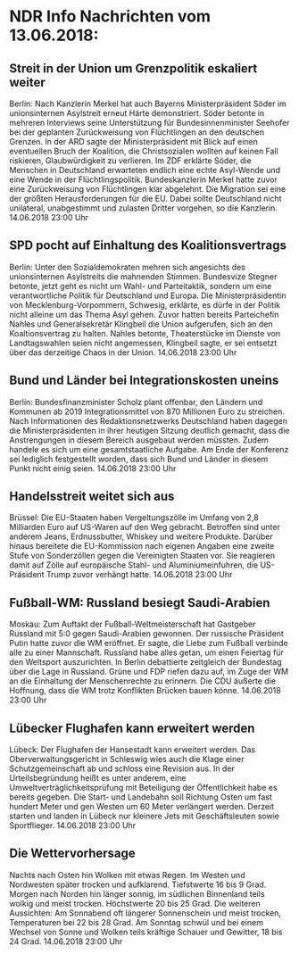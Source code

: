 # NDR Info Nachrichten vom 13.06.2018:


## Streit in der Union um Grenzpolitik eskaliert weiter
Berlin: Nach Kanzlerin Merkel hat auch Bayerns Ministerpräsident Söder im unionsinternen Asylstreit erneut Härte demonstriert. Söder betonte in mehreren Interviews seine Unterstützung für Bundesinnenminister Seehofer bei der geplanten Zurückweisung von Flüchtlingen an den deutschen Grenzen. In der ARD sagte der Ministerpräsident mit Blick auf einen eventuellen Bruch der Koalition, die Christsozialen wollten auf keinen Fall riskieren, Glaubwürdigkeit zu verlieren. Im ZDF erklärte Söder, die Menschen in Deutschland erwarteten endlich eine echte Asyl-Wende und eine Wende in der Flüchtlingspolitik. Bundeskanzlerin Merkel hatte zuvor eine Zurückweisung von Flüchtlingen klar abgelehnt. Die Migration sei eine der größten Herausforderungen für die EU. Dabei sollte Deutschland nicht unilateral, unabgestimmt und zulasten Dritter vorgehen, so die Kanzlerin. 14.06.2018 23:00 Uhr 

## SPD pocht auf Einhaltung des Koalitionsvertrags
Berlin: Unter den Sozialdemokraten mehren sich angesichts des unionsinternen Asylstreits die mahnenden Stimmen. Bundesvize Stegner betonte, jetzt geht es nicht um Wahl- und Parteitaktik, sondern um eine verantwortliche Politik für Deutschland und Europa. Die Ministerpräsidentin von Mecklenburg-Vorpommern, Schwesig, erklärte, es dürfe in der Politik nicht alleine um das Thema Asyl gehen. Zuvor hatten bereits Parteichefin Nahles und Generalsekretär Klingbeil die Union aufgerufen, sich an den Koaltionsvertrag zu halten. Nahles betonte, Theaterstücke im Dienste von Landtagswahlen seien nicht angemessen, Klingbeil sagte, er sei entsetzt über das derzeitige Chaos in der Union. 14.06.2018 23:00 Uhr 

## Bund und Länder bei Integrationskosten uneins
Berlin: Bundesfinanzminister Scholz plant offenbar, den Ländern und Kommunen ab 2019 Integrationsmittel von 870 Millionen Euro zu streichen. Nach Informationen des Redaktionsnetzwerks Deutschland haben dagegen die Ministerpräsidenten in ihrer heutigen Sitzung deutlich gemacht, dass die Anstrengungen in diesem Bereich ausgebaut werden müssten. Zudem handele es sich um eine gesamtstaatliche Aufgabe. Am Ende der Konferenz sei lediglich festgestellt worden, dass sich Bund und Länder in diesem Punkt nicht einig seien. 14.06.2018 23:00 Uhr 

## Handelsstreit weitet sich aus
Brüssel: Die EU-Staaten haben Vergeltungszölle im Umfang von 2,8 Milliarden Euro auf US-Waren auf den Weg gebracht. Betroffen sind unter anderem Jeans, Erdnussbutter, Whiskey und weitere Produkte. Darüber hinaus bereitete die EU-Kommission nach eigenen Angaben eine zweite Stufe von Sonderzöllen gegen die Vereinigten Staaten vor. Sie reagieren damit auf Zölle auf europäische Stahl- und Aluminiumeinfuhren, die US-Präsident Trump zuvor verhängt hatte. 14.06.2018 23:00 Uhr 

## Fußball-WM: Russland besiegt Saudi-Arabien
Moskau: Zum Auftakt der Fußball-Weltmeisterschaft hat Gastgeber Russland mit 5:0 gegen  Saudi-Arabien gewonnen. Der russische Präsident Putin hatte zuvor die WM eröffnet. Er sagte, die Liebe zum Fußball verbinde alle zu einer Mannschaft. Russland habe alles getan, um einen Feiertag für den Weltsport auszurichten. In Berlin debattierte zeitgleich der Bundestag über die Lage in Russland. Grüne und FDP riefen dazu auf, im Zuge der WM an die Einhaltung der Menschenrechte zu erinnern. Die CDU äußerte die Hoffnung, dass die WM trotz Konflikten Brücken bauen könne. 14.06.2018 23:00 Uhr 

## Lübecker Flughafen kann erweitert werden
Lübeck: Der Flughafen der Hansestadt kann erweitert werden. Das Oberverwaltungsgericht in Schleswig wies auch die Klage einer Schutzgemeinschaft ab und schloss eine Revision aus. In der Urteilsbegründung heißt es unter anderem, eine Umweltverträglichkeitsprüfung mit Beteiligung der Öffentlichkeit habe es bereits gegeben. Die Start- und Landebahn soll Richtung Osten um fast hundert Meter und gen Westen um 60 Meter verlängert werden. Derzeit starten und landen in Lübeck nur kleinere Jets mit Geschäftsleuten sowie Sportflieger. 14.06.2018 23:00 Uhr 

## Die Wettervorhersage
Nachts nach Osten hin Wolken mit etwas Regen. Im Westen und Nordwesten später trocken und aufklarend. Tiefstwerte 16 bis 9 Grad. Morgen nach Norden hin länger sonnig, im südlichen Binnenland teils wolkig und meist trocken. Höchstwerte 20 bis 25 Grad. Die weiteren Aussichten: Am Sonnabend oft längerer Sonnenschein und meist trocken, Temperaturen bei 22 bis 28 Grad. Am Sonntag schwül und bei einem Wechsel von Sonne und Wolken teils kräftige Schauer und Gewitter, 18 bis 24 Grad. 14.06.2018 23:00 Uhr 

